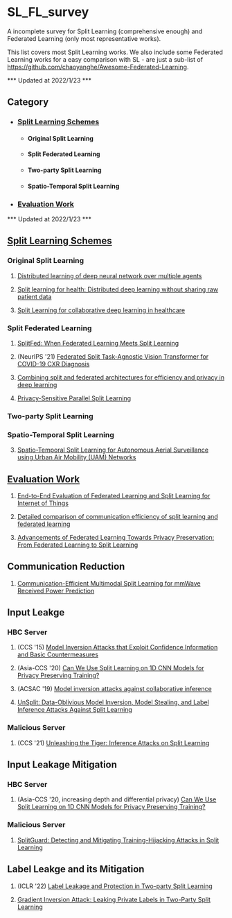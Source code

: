# SL_FL_survey
A incomplete survey for Split Learning (comprehensive enough) and Federated Learning (only most representative works).

This list covers most Split Learning works. We also include some Federated Learning works for a easy comparison with SL - are just a sub-list of https://github.com/chaoyanghe/Awesome-Federated-Learning.

*** Updated at 2022/1/23 ***

## Category
- ### [Split Learning Schemes](#split-learning-schemes)
    - #### Original Split Learning
    - #### Split Federated Learning
    - #### Two-party Split Learning
    - #### Spatio-Temporal Split Learning
- ### [Evaluation Work](#evaluation-work)




*** Updated at 2022/1/23 ***

## [Split Learning Schemes](#split-learning-schemes)
### Original Split Learning
1. [Distributed learning of deep neural network over multiple agents](https://www.sciencedirect.com/science/article/abs/pii/S1084804518301590?via%3Dihub)

2. [Split learning for health: Distributed deep learning
without sharing raw patient data](https://arxiv.org/pdf/1812.00564.pdf)

3. [Split Learning for collaborative deep learning in healthcare](https://arxiv.org/pdf/1912.12115.pdf)

### Split Federated Learning
1. [SplitFed: When Federated Learning Meets Split Learning](https://arxiv.org/abs/2004.12088)

2. (NeurIPS '21) [Federated Split Task-Agnostic Vision Transformer for COVID-19 CXR Diagnosis](https://proceedings.neurips.cc/paper/2021/hash/ceb0595112db2513b9325a85761b7310-Abstract.html)

3. [Combining split and federated architectures for efficiency and privacy in deep learning](https://dl.acm.org/doi/abs/10.1145/3386367.3431678?)

4. [Privacy-Sensitive Parallel Split Learning](https://ieeexplore.ieee.org/abstract/document/9016486?)

### Two-party Split Learning


### Spatio-Temporal Split Learning

3. [Spatio-Temporal Split Learning for Autonomous Aerial Surveillance using Urban Air Mobility (UAM) Networks](https://arxiv.org/abs/2111.11856)

## [Evaluation Work](#evaluation-work)
1. [End-to-End Evaluation of Federated Learning and Split Learning for Internet of Things](https://arxiv.org/abs/2003.13376)

2. [Detailed comparison of communication efficiency of split learning and federated learning](https://arxiv.org/abs/1909.09145)

3. [Advancements of Federated Learning Towards Privacy Preservation: From Federated Learning to Split Learning](https://link.springer.com/chapter/10.1007/978-3-030-70604-3_4)

## Communication Reduction

1. [Communication-Efficient Multimodal Split Learning for mmWave Received Power Prediction](https://ieeexplore.ieee.org/abstract/document/9026781?)

## Input Leakge

### HBC Server
1. (CCS '15) [Model Inversion Attacks that Exploit Confidence Information and Basic Countermeasures](https://dl.acm.org/doi/abs/10.1145/2810103.2813677)


2. (Asia-CCS '20) [Can We Use Split Learning on 1D CNN Models for Privacy Preserving Training?](https://dl.acm.org/doi/abs/10.1145/3320269.3384740?)


3. (ACSAC '19) [Model inversion attacks against collaborative inference](https://dl.acm.org/doi/abs/10.1145/3359789.3359824?)

4. [UnSplit: Data-Oblivious Model Inversion, Model Stealing, and Label Inference Attacks Against Split Learning](https://arxiv.org/abs/2108.09033)

### Malicious Server

1. (CCS '21) [Unleashing the Tiger: Inference Attacks on Split Learning](https://dl.acm.org/doi/abs/10.1145/3460120.3485259?)

## Input Leakage Mitigation

### HBC Server
1. (Asia-CCS '20, increasing depth and differential privacy) [Can We Use Split Learning on 1D CNN Models for Privacy Preserving Training?](https://dl.acm.org/doi/abs/10.1145/3320269.3384740?)

### Malicious Server
1. [SplitGuard: Detecting and Mitigating Training-Hijacking Attacks in Split Learning](https://arxiv.org/abs/2108.09052)

## Label Leakge and its Mitigation

1. (ICLR '22) [Label Leakage and Protection in Two-party Split Learning](https://arxiv.org/abs/2102.08504)

2. [Gradient Inversion Attack: Leaking Private Labels in Two-Party Split Learning](https://arxiv.org/abs/2112.01299)